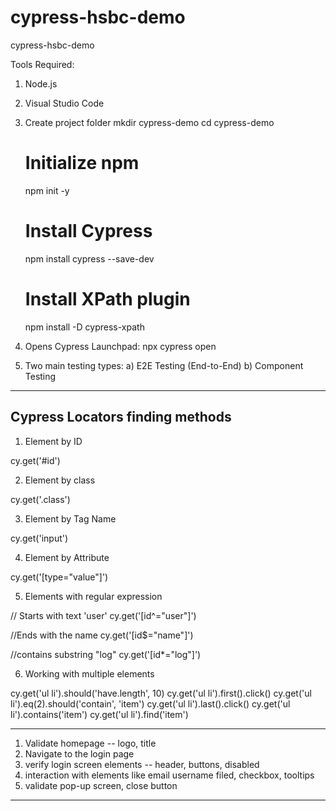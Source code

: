 # cypress-hsbc-demo
cypress-hsbc-demo

Tools Required:

1. Node.js
2. Visual Studio Code
3. Create project folder
	mkdir cypress-demo
	cd cypress-demo

	# Initialize npm
	npm init -y

	# Install Cypress
	npm install cypress --save-dev

	# Install XPath plugin
	npm install -D cypress-xpath

4. Opens Cypress Launchpad: npx cypress open
5. Two main testing types:
	a) E2E Testing (End-to-End)
	b) Component Testing


---------------------------------------------------------------
Cypress Locators finding methods
--------------------------------
1. Element by ID

cy.get('#id')

2. Element by class

cy.get('.class')

3. Element by Tag Name

cy.get('input')

4. Element by Attribute

cy.get('[type="value"]')

5. Elements with regular expression

// Starts with text 'user'
cy.get('[id^="user"]')

//Ends with the name
cy.get('[id$="name"]')

//contains substring  "log"
cy.get('[id*="log"]')

6. Working with multiple elements

cy.get('ul li').should('have.length', 10)
cy.get('ul li').first().click()
cy.get('ul li').eq(2).should('contain', 'item')
cy.get('ul li').last().click()
cy.get('ul li').contains('item')
cy.get('ul li').find('item')

------------------------------------------------------

1. Validate homepage -- logo, title
2. Navigate to the login page
3. verify login screen elements -- header, buttons, disabled
4. interaction with elements like email username filed, checkbox, tooltips
5. validate pop-up screen, close button

--------------------------------------------------------------------------

